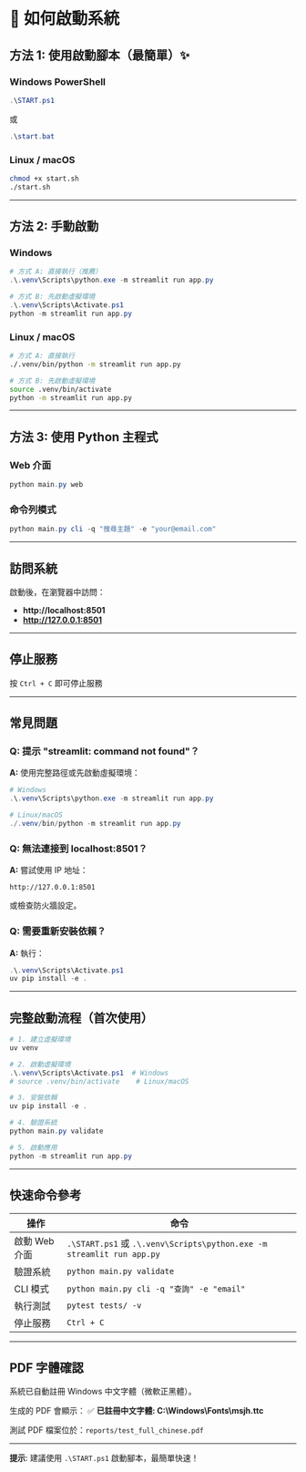 # 🚀 如何啟動系統

## 方法 1: 使用啟動腳本（最簡單）✨

### Windows PowerShell

```powershell
.\START.ps1
```

或

```powershell
.\start.bat
```

### Linux / macOS

```bash
chmod +x start.sh
./start.sh
```

---

## 方法 2: 手動啟動

### Windows

```powershell
# 方式 A: 直接執行（推薦）
.\.venv\Scripts\python.exe -m streamlit run app.py

# 方式 B: 先啟動虛擬環境
.\.venv\Scripts\Activate.ps1
python -m streamlit run app.py
```

### Linux / macOS

```bash
# 方式 A: 直接執行
./.venv/bin/python -m streamlit run app.py

# 方式 B: 先啟動虛擬環境
source .venv/bin/activate
python -m streamlit run app.py
```

---

## 方法 3: 使用 Python 主程式

### Web 介面

```powershell
python main.py web
```

### 命令列模式

```powershell
python main.py cli -q "搜尋主題" -e "your@email.com"
```

---

## 訪問系統

啟動後，在瀏覽器中訪問：

- **http://localhost:8501**
- **http://127.0.0.1:8501**

---

## 停止服務

按 `Ctrl + C` 即可停止服務

---

## 常見問題

### Q: 提示 "streamlit: command not found"？

**A:** 使用完整路徑或先啟動虛擬環境：

```powershell
# Windows
.\.venv\Scripts\python.exe -m streamlit run app.py

# Linux/macOS
./.venv/bin/python -m streamlit run app.py
```

### Q: 無法連接到 localhost:8501？

**A:** 嘗試使用 IP 地址：

```
http://127.0.0.1:8501
```

或檢查防火牆設定。

### Q: 需要重新安裝依賴？

**A:** 執行：

```powershell
.\.venv\Scripts\Activate.ps1
uv pip install -e .
```

---

## 完整啟動流程（首次使用）

```powershell
# 1. 建立虛擬環境
uv venv

# 2. 啟動虛擬環境
.\.venv\Scripts\Activate.ps1  # Windows
# source .venv/bin/activate    # Linux/macOS

# 3. 安裝依賴
uv pip install -e .

# 4. 驗證系統
python main.py validate

# 5. 啟動應用
python -m streamlit run app.py
```

---

## 快速命令參考

| 操作 | 命令 |
|------|------|
| 啟動 Web 介面 | `.\START.ps1` 或 `.\.venv\Scripts\python.exe -m streamlit run app.py` |
| 驗證系統 | `python main.py validate` |
| CLI 模式 | `python main.py cli -q "查詢" -e "email"` |
| 執行測試 | `pytest tests/ -v` |
| 停止服務 | `Ctrl + C` |

---

## PDF 字體確認

系統已自動註冊 Windows 中文字體（微軟正黑體）。

生成的 PDF 會顯示：
✅ **已註冊中文字體: C:\Windows\Fonts\msjh.ttc**

測試 PDF 檔案位於：`reports/test_full_chinese.pdf`

---

**提示**: 建議使用 `.\START.ps1` 啟動腳本，最簡單快速！

